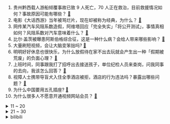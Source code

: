 1. 贵州黔西载人游船倾覆事故已致 9 人死亡，70 人正在救治，目前救援情况如何？事故原因可能有哪些？ [:link:](https://www.zhihu.com/question/1902447602831685065)
2. 电影《大话西游》当年被骂烂片，现在却被称为经典，为什么？ [:link:](https://www.zhihu.com/question/301436943)
3. 网传某汽车风阻系数造假，阿维塔回应「完全失实」「将公开测试」，事情真相如何？风阻系数对汽车意味着什么？ [:link:](https://www.zhihu.com/question/1902117958920169074)
4. 比尔·盖茨被曝患阿斯伯格综合征，这是一种什么病？会给人带来哪些影响？ [:link:](https://www.zhihu.com/question/1901715604848730914)
5. 大量刷短视频，会让大脑变笨拙吗? [:link:](https://www.zhihu.com/question/644250497)
6. 明明好好休息也很快乐，为什么放假待在家不出去玩就会产生出一种「假期被荒废」的负面心理？ [:link:](https://www.zhihu.com/question/1899937390069507612)
7. 上班时间，同事跟我打了招呼出去接送孩子，单位纪检人员来查岗，问我同事的去向，我该怎么回答？ [:link:](https://www.zhihu.com/question/1893604900925076922)
8. 视障人士携带导盲犬入住全季酒店被拒，酒店的行为违法吗？暴露出哪些问题？ [:link:](https://www.zhihu.com/question/1902424982971183724)
9. 为什么中国要用五孔插座? [:link:](https://www.zhihu.com/question/333776081)
10. 为什么很多人不愿意开通视频网站会员？ [:link:](https://www.zhihu.com/question/63880227)
<details>
<summary>11 ~ 20</summary>

11. 巴菲特谈日本投资，希望至少持仓 50 年，如何解读？ [:link:](https://www.zhihu.com/question/1902119782486075241)
12. 上千名游客深夜滞留张家界大喊退票，张家界官方回应将科学实施景区限流，节假日期间景区应做好哪些紧急预案？ [:link:](https://www.zhihu.com/question/1902064820200630065)
13. 《终结者》里人类是如何战胜天网的？ [:link:](https://www.zhihu.com/question/321013485)
14. 年轻人开始流行旅游摆摊，既能分摊旅行成本，又能体验当地文化，你会考虑吗？有哪些注意事项？ [:link:](https://www.zhihu.com/question/1901579261678151517)
15. 为什么云上五骁相识几十年，共患难了的关系会以悲剧收场？ [:link:](https://www.zhihu.com/question/654946756)
16. 如何评价西安雷雨夜网友拍到的龙形不明飞行物？这可能是什么？ [:link:](https://www.zhihu.com/question/1902077505088787049)
17. 中国现在还有超过100米高的年龄在100年以上的建筑么？ [:link:](https://www.zhihu.com/question/1896573113350734371)
18. 跳水世界杯总决赛女子 10 米台陈芋汐、全红婵包揽金银牌，如何评价她们的比赛表现？ [:link:](https://www.zhihu.com/question/1902073180283166808)
19. 特朗普的预算案将削减航天局总体资金的 24%，取消「门户」月球站计划，这将对美国航天事业产生哪些影响？ [:link:](https://www.zhihu.com/question/1902086135531959323)
20. 世界上有人会把人生一辈子当作游戏来玩吗？ [:link:](https://www.zhihu.com/question/310455395)
</details>
<details>
<summary>21 ~ 30</summary>

21. 降水线真的北移了么？ [:link:](https://www.zhihu.com/question/658045420)
22. 《淮水竹亭》的刘诗诗被大家吐槽，究竟是因为她上了年纪灵气消失？还是因为她演技差？ [:link:](https://www.zhihu.com/question/1901643134993170637)
23. 2025 年五一档电影如果必须选一个，推荐选哪个？为什么？ [:link:](https://www.zhihu.com/question/1900825910581629232)
24. 《大明王朝 1566》中，为什么明知道没有那么丝绸还要谈成 50 万匹丝绸的生意？ [:link:](https://www.zhihu.com/question/1900988804141133898)
25. 《苏丹的游戏》中，为什么过于改革或保守会导致坏结局? [:link:](https://www.zhihu.com/question/1898535522231641677)
26. 石头甚至不能降解，为什么不如塑料危害性大？ [:link:](https://www.zhihu.com/question/1890847255059230873)
27. 为什么《崩坏：星穹铁道》这个全宇宙的世界观里面的自机角色比《绝区零》里面的外观种类要少？ [:link:](https://www.zhihu.com/question/1902398729404790072)
28. 为什么当时世界第二工业国德国的武器产量，会不如苏联？ [:link:](https://www.zhihu.com/question/1898465044737561207)
29. 死生不复相见？有哪些被博物馆强行分开的 CP 文物？ [:link:](https://www.zhihu.com/question/1900176455696097313)
30. 关于孩子教育，你有哪些心得？ [:link:](https://www.zhihu.com/question/500653869)
</details><details>
<summary>bilibili</summary>

</details>